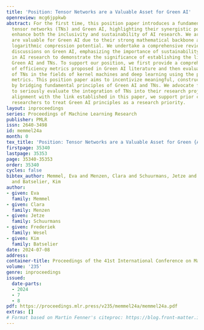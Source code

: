 ```yaml
---
title: 'Position: Tensor Networks are a Valuable Asset for Green AI'
openreview: mcg6jppkwb
abstract: For the first time, this position paper introduces a fundamental link between
  tensor networks (TNs) and Green AI, highlighting their synergistic potential to
  enhance both the inclusivity and sustainability of AI research. We argue that TNs
  are valuable for Green AI due to their strong mathematical backbone and inherent
  logarithmic compression potential. We undertake a comprehensive review of the ongoing
  discussions on Green AI, emphasizing the importance of sustainability and inclusivity
  in AI research to demonstrate the significance of establishing the link between
  Green AI and TNs. To support our position, we first provide a comprehensive overview
  of efficiency metrics proposed in Green AI literature and then evaluate examples
  of TNs in the fields of kernel machines and deep learning using the proposed efficiency
  metrics. This position paper aims to incentivize meaningful, constructive discussions
  by bridging fundamental principles of Green AI and TNs. We advocate for researchers
  to seriously evaluate the integration of TNs into their research projects, and in
  alignment with the link established in this paper, we support prior calls encouraging
  researchers to treat Green AI principles as a research priority.
layout: inproceedings
series: Proceedings of Machine Learning Research
publisher: PMLR
issn: 2640-3498
id: memmel24a
month: 0
tex_title: 'Position: Tensor Networks are a Valuable Asset for Green {AI}'
firstpage: 35340
lastpage: 35353
page: 35340-35353
order: 35340
cycles: false
bibtex_author: Memmel, Eva and Menzen, Clara and Schuurmans, Jetze and Wesel, Frederiek
  and Batselier, Kim
author:
- given: Eva
  family: Memmel
- given: Clara
  family: Menzen
- given: Jetze
  family: Schuurmans
- given: Frederiek
  family: Wesel
- given: Kim
  family: Batselier
date: 2024-07-08
address:
container-title: Proceedings of the 41st International Conference on Machine Learning
volume: '235'
genre: inproceedings
issued:
  date-parts:
  - 2024
  - 7
  - 8
pdf: https://proceedings.mlr.press/v235/memmel24a/memmel24a.pdf
extras: []
# Format based on Martin Fenner's citeproc: https://blog.front-matter.io/posts/citeproc-yaml-for-bibliographies/
---
```

